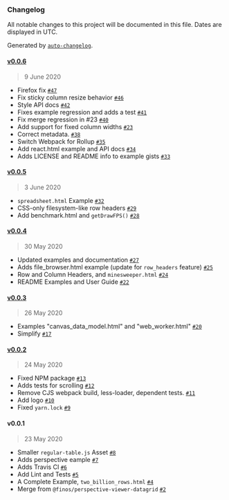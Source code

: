 ### Changelog

All notable changes to this project will be documented in this file. Dates are displayed in UTC.

Generated by [`auto-changelog`](https://github.com/CookPete/auto-changelog).

#### [v0.0.6](https://github.com/jpmorganchase/regular-table/compare/v0.0.5...v0.0.6)

> 9 June 2020

- Firefox fix [`#47`](https://github.com/jpmorganchase/regular-table/pull/47)
- Fix sticky column resize behavior [`#46`](https://github.com/jpmorganchase/regular-table/pull/46)
- Style API docs [`#42`](https://github.com/jpmorganchase/regular-table/pull/42)
- Fixes example regression and adds a test [`#41`](https://github.com/jpmorganchase/regular-table/pull/41)
- Fix merge regression in #23 [`#40`](https://github.com/jpmorganchase/regular-table/pull/40)
-  Add support for fixed column widths [`#23`](https://github.com/jpmorganchase/regular-table/pull/23)
- Correct metadata. [`#38`](https://github.com/jpmorganchase/regular-table/pull/38)
- Switch Webpack for Rollup [`#35`](https://github.com/jpmorganchase/regular-table/pull/35)
- Add react.html example and API docs [`#34`](https://github.com/jpmorganchase/regular-table/pull/34)
- Adds LICENSE and README info to example gists [`#33`](https://github.com/jpmorganchase/regular-table/pull/33)
#### [v0.0.5](https://github.com/jpmorganchase/regular-table/compare/v0.0.4...v0.0.5)

> 3 June 2020

- `spreadsheet.html` Example [`#32`](https://github.com/jpmorganchase/regular-table/pull/32)
- CSS-only filesystem-like row headers [`#29`](https://github.com/jpmorganchase/regular-table/pull/29)
- Add benchmark.html and `getDrawFPS()` [`#28`](https://github.com/jpmorganchase/regular-table/pull/28)

#### [v0.0.4](https://github.com/jpmorganchase/regular-table/compare/v0.0.3...v0.0.4)

> 30 May 2020

- Updated examples and documentation [`#27`](https://github.com/jpmorganchase/regular-table/pull/27)
- Adds file_browser.html example (update for `row_headers` feature) [`#25`](https://github.com/jpmorganchase/regular-table/pull/25)
- Row and Column Headers, and `minesweeper.html` [`#24`](https://github.com/jpmorganchase/regular-table/pull/24)
- README Examples and User Guide [`#22`](https://github.com/jpmorganchase/regular-table/pull/22)

#### [v0.0.3](https://github.com/jpmorganchase/regular-table/compare/v0.0.2...v0.0.3)

> 26 May 2020

- Examples "canvas_data_model.html" and "web_worker.html" [`#20`](https://github.com/jpmorganchase/regular-table/pull/20)
- Simplify [`#17`](https://github.com/jpmorganchase/regular-table/pull/17)

#### [v0.0.2](https://github.com/jpmorganchase/regular-table/compare/v0.0.1...v0.0.2)

> 24 May 2020

- Fixed NPM package [`#13`](https://github.com/jpmorganchase/regular-table/pull/13)
- Adds tests for scrolling [`#12`](https://github.com/jpmorganchase/regular-table/pull/12)
- Remove CJS webpack build, less-loader, dependent tests. [`#11`](https://github.com/jpmorganchase/regular-table/pull/11)
- Add logo [`#10`](https://github.com/jpmorganchase/regular-table/pull/10)
- Fixed `yarn.lock` [`#9`](https://github.com/jpmorganchase/regular-table/pull/9)

#### v0.0.1

> 23 May 2020

- Smaller `regular-table.js` Asset [`#8`](https://github.com/jpmorganchase/regular-table/pull/8)
- Adds perspective eample [`#7`](https://github.com/jpmorganchase/regular-table/pull/7)
- Adds Travis CI [`#6`](https://github.com/jpmorganchase/regular-table/pull/6)
- Add Lint and Tests [`#5`](https://github.com/jpmorganchase/regular-table/pull/5)
- A Complete Example, `two_billion_rows.html` [`#4`](https://github.com/jpmorganchase/regular-table/pull/4)
- Merge from `@finos/perspective-viewer-datagrid` [`#2`](https://github.com/jpmorganchase/regular-table/pull/2)
